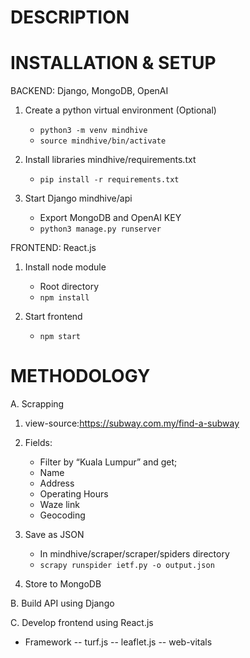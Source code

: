 # DESCRIPTION


# INSTALLATION & SETUP

BACKEND: Django, MongoDB, OpenAI
1. Create a python virtual environment (Optional)
    - `python3 -m venv mindhive` 
    - `source mindhive/bin/activate`

2. Install libraries mindhive/requirements.txt
    - `pip install -r requirements.txt`

3.  Start Django mindhive/api
    - Export MongoDB and OpenAI KEY
    - `python3 manage.py runserver`

FRONTEND: React.js
1. Install node module 
    - Root directory
    - `npm install` 

2. Start frontend
    - `npm start`

# METHODOLOGY

A. Scrapping
1. view-source:https://subway.com.my/find-a-subway
    
2. Fields:
    - Filter by “Kuala Lumpur” and get;
    - Name
    - Address
    - Operating Hours
    - Waze link
    - Geocoding
    
3. Save as JSON
    - In mindhive/scraper/scraper/spiders directory
    - `scrapy runspider ietf.py -o output.json`

4. Store to MongoDB

B. Build API using Django

C. Develop frontend using React.js
- Framework
-- turf.js
-- leaflet.js
-- web-vitals